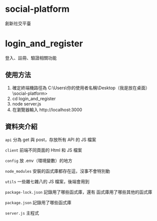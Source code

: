 # social-platform
創新社交平臺

# login_and_register

登入、註冊、驗證相關功能

## 使用方法

1. 確定終端機路徑為 C:\Users\你的使用者名稱\Desktop（我是放在桌面）\social-platform>
2. cd login_and_register
3. node server.js
4. 在瀏覽器輸入 http://localhost:3000

## 資料夾介紹

`api`
分為 get 與 post，存放所有 API 的 JS 檔案

`client`
前端不同頁面的 Html 和 JS 檔案

`config`
放 .env（環境變數）的地方

`node_modules`
安裝的函式庫都存在這，沒事不會特別動

`utils`
一些雜七雜八的 JS 檔案，後端會用到

`package-lock.json`
記錄用了哪些函式庫，還有 函式庫用了哪些其他的函式庫

`package.json`
記錄用了哪些函式庫

`server.js`
主程式